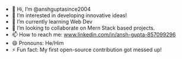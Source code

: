 - 👋 Hi, I’m @anshguptasince2004
- 👀 I’m interested in developing innovative ideas!
- 🌱 I’m currently learning Web Dev
- 💞️ I’m looking to collaborate on Mern Stack based projects.
- 📫 How to reach me: www.linkedin.com/in/ansh-gupta-857099296
- 😄 Pronouns: He/Him
- ⚡ Fun fact: My first open-source contribution got messed up!

<!---
anshguptasince2004/anshguptasince2004 is a ✨ special ✨ repository because its `README.md` (this file) appears on your GitHub profile.
You can click the Preview link to take a look at your changes.
--->

